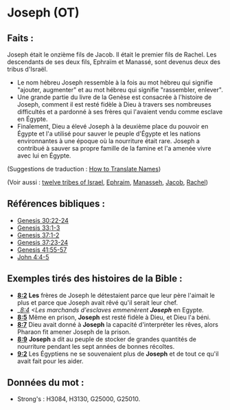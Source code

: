 # Joseph (OT)

## Faits :

Joseph était le onzième fils de Jacob. Il était le premier fils de Rachel. Les descendants de ses deux fils, Ephraïm et Manassé, sont devenus deux des tribus d'Israël.

* Le nom hébreu Joseph ressemble à la fois au mot hébreu qui signifie "ajouter, augmenter" et au mot hébreu qui signifie "rassembler, enlever".
* Une grande partie du livre de la Genèse est consacrée à l'histoire de Joseph, comment il est resté fidèle à Dieu à travers ses nombreuses difficultés et a pardonné à ses frères qui l'avaient vendu comme esclave en Égypte.
* Finalement, Dieu a élevé Joseph à la deuxième place du pouvoir en Égypte et l'a utilisé pour sauver le peuple d'Égypte et les nations environnantes à une époque où la nourriture était rare. Joseph a contribué à sauver sa propre famille de la famine et l'a amenée vivre avec lui en Égypte.

(Suggestions de traduction : [How to Translate Names](rc://en/ta/man/translate/translate-names))

(Voir aussi : [twelve tribes of Israel](../other/12tribesofisrael.md), [Ephraim](../names/ephraim.md), [Manasseh](../names/manasseh.md), [Jacob](../names/jacob.md), [Rachel](../names/rachel.md))

## Références bibliques :

* [Genesis 30:22-24](rc://en/tn/help/gen/30/22)
* [Genesis 33:1-3](rc://en/tn/help/gen/33/01)
* [Genesis 37:1-2](rc://en/tn/help/gen/37/01)
* [Genesis 37:23-24](rc://en/tn/help/gen/37/23)
* [Genesis 41:55-57](rc://en/tn/help/gen/41/55)
* [John 4:4-5](rc://en/tn/help/jhn/04/04)

## Exemples tirés des histoires de la Bible :

* __[8:2](rc://en/tn/help/obs/08/02)__ __Les__ frères de Joseph le détestaient parce que leur père l'aimait le plus et parce que Joseph avait rêvé qu'il serait leur chef.
* __[8:4](rc://en/tn/help/obs/08/04) <Les marchands d'esclaves emmenèrent __Joseph___ en Egypte.
* __[8:5](rc://en/tn/help/obs/08/05)__ Même en prison, __Joseph__ est resté fidèle à Dieu, et Dieu l'a béni.
* __[8:7](rc://en/tn/help/obs/08/07)__ Dieu avait donné à __Joseph__ la capacité d'interpréter les rêves, alors Pharaon fit amener Joseph de la prison.
* __[8:9](rc://en/tn/help/obs/08/09)__ __Joseph__ a dit au peuple de stocker de grandes quantités de nourriture pendant les sept années de bonnes récoltes.
* __[9:2](rc://en/tn/help/obs/09/02)__ Les Égyptiens ne se souvenaient plus de __Joseph__ et de tout ce qu'il avait fait pour les aider.

## Données du mot :

* Strong's : H3084, H3130, G25000, G25010.
